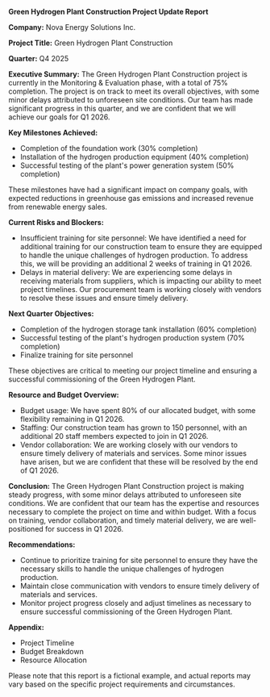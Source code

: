 **Green Hydrogen Plant Construction Project Update Report**

**Company:** Nova Energy Solutions Inc.

**Project Title:** Green Hydrogen Plant Construction

**Quarter:** Q4 2025

**Executive Summary:**
The Green Hydrogen Plant Construction project is currently in the Monitoring & Evaluation phase, with a total of 75% completion. The project is on track to meet its overall objectives, with some minor delays attributed to unforeseen site conditions. Our team has made significant progress in this quarter, and we are confident that we will achieve our goals for Q1 2026.

**Key Milestones Achieved:**

* Completion of the foundation work (30% completion)
* Installation of the hydrogen production equipment (40% completion)
* Successful testing of the plant's power generation system (50% completion)

These milestones have had a significant impact on company goals, with expected reductions in greenhouse gas emissions and increased revenue from renewable energy sales.

**Current Risks and Blockers:**

* Insufficient training for site personnel: We have identified a need for additional training for our construction team to ensure they are equipped to handle the unique challenges of hydrogen production. To address this, we will be providing an additional 2 weeks of training in Q1 2026.
* Delays in material delivery: We are experiencing some delays in receiving materials from suppliers, which is impacting our ability to meet project timelines. Our procurement team is working closely with vendors to resolve these issues and ensure timely delivery.

**Next Quarter Objectives:**

* Completion of the hydrogen storage tank installation (60% completion)
* Successful testing of the plant's hydrogen production system (70% completion)
* Finalize training for site personnel

These objectives are critical to meeting our project timeline and ensuring a successful commissioning of the Green Hydrogen Plant.

**Resource and Budget Overview:**

* Budget usage: We have spent 80% of our allocated budget, with some flexibility remaining in Q1 2026.
* Staffing: Our construction team has grown to 150 personnel, with an additional 20 staff members expected to join in Q1 2026.
* Vendor collaboration: We are working closely with our vendors to ensure timely delivery of materials and services. Some minor issues have arisen, but we are confident that these will be resolved by the end of Q1 2026.

**Conclusion:**
The Green Hydrogen Plant Construction project is making steady progress, with some minor delays attributed to unforeseen site conditions. We are confident that our team has the expertise and resources necessary to complete the project on time and within budget. With a focus on training, vendor collaboration, and timely material delivery, we are well-positioned for success in Q1 2026.

**Recommendations:**

* Continue to prioritize training for site personnel to ensure they have the necessary skills to handle the unique challenges of hydrogen production.
* Maintain close communication with vendors to ensure timely delivery of materials and services.
* Monitor project progress closely and adjust timelines as necessary to ensure successful commissioning of the Green Hydrogen Plant.

**Appendix:**

* Project Timeline
* Budget Breakdown
* Resource Allocation

Please note that this report is a fictional example, and actual reports may vary based on the specific project requirements and circumstances.
